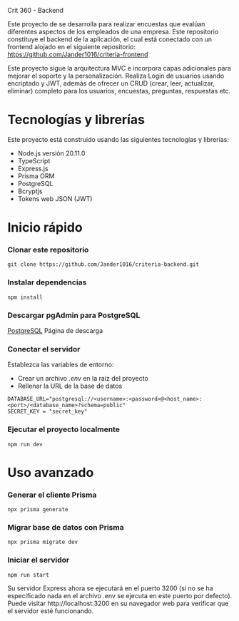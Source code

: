 Crit 360 - Backend

Este proyecto de se desarrolla para realizar encuestas que evalúan diferentes aspectos de los empleados de una empresa. Este repositorio constituye el backend de la aplicación, el cual está conectado con un frontend alojado en el siguiente repositorio: https://github.com/Jander1016/criteria-frontend

Este proyecto sigue la arquitectura MVC e incorpora capas adicionales para mejorar el soporte y la personalización. Realiza Login de usuarios usando encriptado y JWT, además de ofrecer un CRUD (crear, leer, actualizar, eliminar) completo para los usuarios, encuestas, preguntas, respuestas etc.

# Tecnologías y librerías

Este proyecto está construido usando las siguientes tecnologías y librerías:

- Node.js versión 20.11.0 
- TypeScript
- Express.js 
- Prisma ORM 
- PostgreSQL 
- Bcryptjs
- Tokens web JSON (JWT)

# Inicio rápido

### Clonar este repositorio

```
git clone https://github.com/Jander1016/criteria-backend.git
```

### Instalar dependencias

```
npm install
```

### Descargar pgAdmin para PostgreSQL

[PostgreSQL](https://www.postgresql.org/download/) Página de descarga

### Conectar el servidor

Establezca las variables de entorno:

- Crear un archivo _.env_ en la raíz del proyecto 
- Rellenar la URL de la base de datos

```
DATABASE_URL="postgresql://<username>:<password>@<host_name>:<port>/<database_name>?schema=public"
SECRET_KEY = "secret_key"
```

### Ejecutar el proyecto localmente

```
npm run dev
```

# Uso avanzado

### Generar el cliente Prisma

```
npx prisma generate
```

### Migrar base de datos con Prisma

```
npx prisma migrate dev
```

### Iniciar el servidor

```
npm run start
```
Su servidor Express ahora se ejecutará en el puerto 3200 (si no se ha especificado nada en el archivo .env se ejecuta en este puerto por defecto). Puede visitar http://localhost:3200 en su navegador web para verificar que el servidor esté funcionando.







